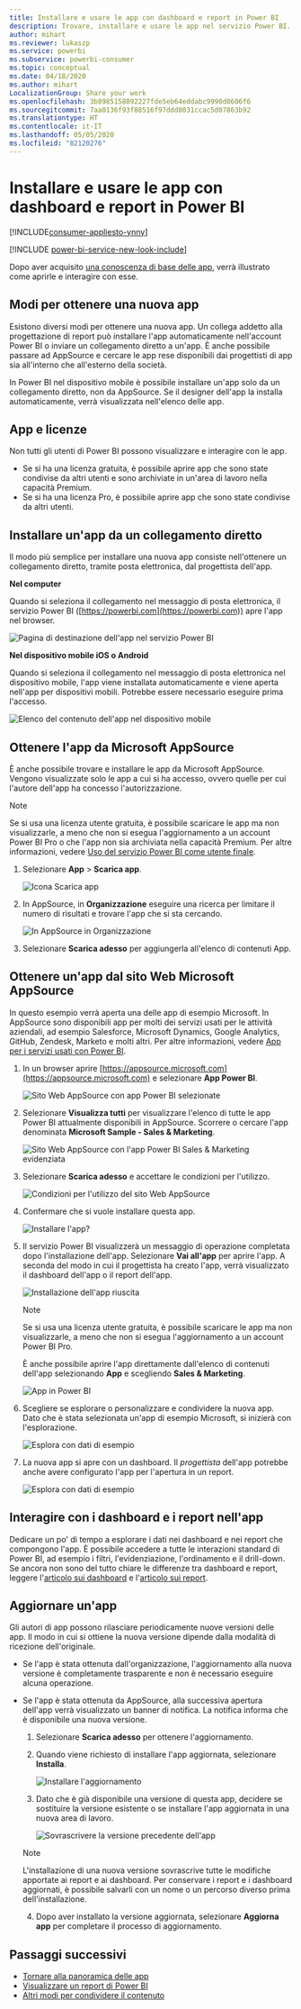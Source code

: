 ```yaml
---
title: Installare e usare le app con dashboard e report in Power BI
description: Trovare, installare e usare le app nel servizio Power BI.
author: mihart
ms.reviewer: lukaszp
ms.service: powerbi
ms.subservice: powerbi-consumer
ms.topic: conceptual
ms.date: 04/18/2020
ms.author: mihart
LocalizationGroup: Share your work
ms.openlocfilehash: 3b8985158092227fde5eb64eddabc9990d0606f6
ms.sourcegitcommit: 7aa0136f93f88516f97ddd8031ccac5d07863b92
ms.translationtype: HT
ms.contentlocale: it-IT
ms.lasthandoff: 05/05/2020
ms.locfileid: "82120276"
---
```

# <a name="install-and-use-apps-with-dashboards-and-reports-in-power-bi"></a>Installare e usare le app con dashboard e report in Power BI

[!INCLUDE[consumer-appliesto-ynny](../includes/consumer-appliesto-ynny.md)]

[!INCLUDE [power-bi-service-new-look-include](../includes/power-bi-service-new-look-include.md)]

Dopo aver acquisito [una conoscenza di base delle app](end-user-apps.md), verrà illustrato come aprirle e interagire con esse. 

## <a name="ways-to-get-a-new-app"></a>Modi per ottenere una nuova app
Esistono diversi modi per ottenere una nuova app. Un collega addetto alla progettazione di report può installare l'app automaticamente nell'account Power BI o inviare un collegamento diretto a un'app. È anche possibile passare ad AppSource e cercare le app rese disponibili dai progettisti di app sia all'interno che all'esterno della società. 

In Power BI nel dispositivo mobile è possibile installare un'app solo da un collegamento diretto, non da AppSource. Se il designer dell'app la installa automaticamente, verrà visualizzata nell'elenco delle app.

## <a name="apps-and-licenses"></a>App e licenze
Non tutti gli utenti di Power BI possono visualizzare e interagire con le app. 
- Se si ha una licenza gratuita, è possibile aprire app che sono state condivise da altri utenti e sono archiviate in un'area di lavoro nella capacità Premium.
- Se si ha una licenza Pro, è possibile aprire app che sono state condivise da altri utenti.

## <a name="install-an-app-from-a-direct-link"></a>Installare un'app da un collegamento diretto
Il modo più semplice per installare una nuova app consiste nell'ottenere un collegamento diretto, tramite posta elettronica, dal progettista dell'app.  

**Nel computer** 

Quando si seleziona il collegamento nel messaggio di posta elettronica, il servizio Power BI ([https://powerbi.com](https://powerbi.com)) apre l'app nel browser. 

![Pagina di destinazione dell'app nel servizio Power BI](./media/end-user-app-view/power-bi-app-from-link.png)

**Nel dispositivo mobile iOS o Android** 

Quando si seleziona il collegamento nel messaggio di posta elettronica nel dispositivo mobile, l'app viene installata automaticamente e viene aperta nell'app per dispositivi mobili. Potrebbe essere necessario eseguire prima l'accesso. 

![Elenco del contenuto dell'app nel dispositivo mobile](./media/end-user-app-view/power-bi-ios.png)

## <a name="get-the-app-from-microsoft-appsource"></a>Ottenere l'app da Microsoft AppSource
È anche possibile trovare e installare le app da Microsoft AppSource. Vengono visualizzate solo le app a cui si ha accesso, ovvero quelle per cui l'autore dell'app ha concesso l'autorizzazione. 

> [!NOTE]
> Se si usa una licenza utente gratuita, è possibile scaricare le app ma non visualizzarle, a meno che non si esegua l'aggiornamento a un account Power BI Pro o che l'app non sia archiviata nella capacità Premium. Per altre informazioni, vedere [Uso del servizio Power BI come utente finale](end-user-license.md).

1. Selezionare **App**  > **Scarica app**. 
   
    ![Icona Scarica app](./media/end-user-app-view/power-bi-get-app2.png)    
2. In AppSource, in **Organizzazione** eseguire una ricerca per limitare il numero di risultati e trovare l'app che si sta cercando.
   
    ![In AppSource in Organizzazione](./media/end-user-app-view/power-bi-opportunity-app.png)
3. Selezionare **Scarica adesso** per aggiungerla all'elenco di contenuti App. 

## <a name="get-an-app-from-the-microsoft-appsource-website"></a>Ottenere un'app dal sito Web Microsoft AppSource 

In questo esempio verrà aperta una delle app di esempio Microsoft. In AppSource sono disponibili app per molti dei servizi usati per le attività aziendali,  ad esempio Salesforce, Microsoft Dynamics, Google Analytics, GitHub, Zendesk, Marketo e molti altri. Per altre informazioni, vedere [App per i servizi usati con Power BI](../service-connect-to-services.md). 

1. In un browser aprire [https://appsource.microsoft.com](https://appsource.microsoft.com) e selezionare **App Power BI**.

    ![Sito Web AppSource con app Power BI selezionate  ](./media/end-user-apps/power-bi-appsource.png)


2. Selezionare **Visualizza tutti** per visualizzare l'elenco di tutte le app Power BI attualmente disponibili in AppSource. Scorrere o cercare l'app denominata **Microsoft Sample - Sales & Marketing**.

    ![Sito Web AppSource con l'app Power BI Sales & Marketing evidenziata  ](./media/end-user-apps/power-bi-appsource-samples.png)

3. Selezionare **Scarica adesso** e accettare le condizioni per l'utilizzo.

    ![Condizioni per l'utilizzo del sito Web AppSource ](./media/end-user-apps/power-bi-permission.png)


4. Confermare che si vuole installare questa app.

    ![Installare l'app?  ](./media/end-user-apps/power-bi-app-install.png)

5. Il servizio Power BI visualizzerà un messaggio di operazione completata dopo l'installazione dell'app. Selezionare **Vai all'app** per aprire l'app. A seconda del modo in cui il progettista ha creato l'app, verrà visualizzato il dashboard dell'app o il report dell'app.



    ![Installazione dell'app riuscita ](./media/end-user-apps/power-bi-app-ready.png)

    > [!NOTE]
    > Se si usa una licenza utente gratuita, è possibile scaricare le app ma non visualizzarle, a meno che non si esegua l'aggiornamento a un account Power BI Pro. 

    È anche possibile aprire l'app direttamente dall'elenco di contenuti dell'app selezionando **App** e scegliendo **Sales & Marketing**.

    ![App in Power BI](./media/end-user-apps/power-bi-apps.png)


6. Scegliere se esplorare o personalizzare e condividere la nuova app. Dato che è stata selezionata un'app di esempio Microsoft, si inizierà con l'esplorazione. 

    ![Esplora con dati di esempio](./media/end-user-apps/power-bi-explore.png)

7.  La nuova app si apre con un dashboard. Il *progettista* dell'app potrebbe anche avere configurato l'app per l'apertura in un report.  

    ![Esplora con dati di esempio](./media/end-user-apps/power-bi-new-app.png)


## <a name="interact-with-the-dashboards-and-reports-in-the-app"></a>Interagire con i dashboard e i report nell'app
Dedicare un po' di tempo a esplorare i dati nei dashboard e nei report che compongono l'app. È possibile accedere a tutte le interazioni standard di Power BI, ad esempio i filtri, l'evidenziazione, l'ordinamento e il drill-down.  Se ancora non sono del tutto chiare le differenze tra dashboard e report,  leggere l'[articolo sui dashboard](end-user-dashboards.md) e l'[articolo sui report](end-user-reports.md).  

## <a name="update-an-app"></a>Aggiornare un'app 

Gli autori di app possono rilasciare periodicamente nuove versioni delle app. Il modo in cui si ottiene la nuova versione dipende dalla modalità di ricezione dell'originale. 

* Se l'app è stata ottenuta dall'organizzazione, l'aggiornamento alla nuova versione è completamente trasparente e non è necessario eseguire alcuna operazione. 

* Se l'app è stata ottenuta da AppSource, alla successiva apertura dell'app verrà visualizzato un banner di notifica. La notifica informa che è disponibile una nuova versione. 

    1. Selezionare **Scarica adesso** per ottenere l'aggiornamento.  

        <!--![App update notification](./media/end-user-app-view/power-bi-new-app-version-notification.png) -->

    2. Quando viene richiesto di installare l'app aggiornata, selezionare **Installa**. 

        ![Installare l'aggiornamento](./media/end-user-app-view/power-bi-install.png) 

    3. Dato che è già disponibile una versione di questa app, decidere se sostituire la versione esistente o se installare l'app aggiornata in una nuova area di lavoro.   

        ![Sovrascrivere la versione precedente dell'app](./media/end-user-app-view/power-bi-already-installed.png) 


    > [!NOTE] 
    > L'installazione di una nuova versione sovrascrive tutte le modifiche apportate ai report e ai dashboard. Per conservare i report e i dashboard aggiornati, è possibile salvarli con un nome o un percorso diverso prima dell'installazione. 

    4. Dopo aver installato la versione aggiornata, selezionare **Aggiorna app** per completare il processo di aggiornamento. 


## <a name="next-steps"></a>Passaggi successivi
* [Tornare alla panoramica delle app](end-user-apps.md)
* [Visualizzare un report di Power BI](end-user-report-open.md)
* [Altri modi per condividere il contenuto](end-user-shared-with-me.md)
